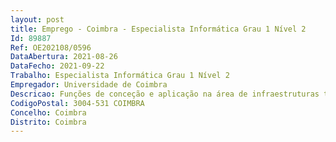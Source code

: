 ```yaml
--- 
layout: post
title: Emprego - Coimbra - Especialista Informática Grau 1 Nível 2
Id: 89887
Ref: OE202108/0596
DataAbertura: 2021-08-26
DataFecho: 2021-09-22
Trabalho: Especialista Informática Grau 1 Nível 2
Empregador: Universidade de Coimbra
Descricao: Funções de conceção e aplicação na área de infraestruturas tecnológicas, nos termos da alínea b) do n.º 1 e do n.º 5 do artigo 2.º da Portaria n.º 358 2002, de 3 de abril, relacionadas com a área de infraestruturas tecnológicas, no âmbito das competências do Serviço de Gestão de Sistemas e Infraestruturas de Informação e Comunicação do Centro de Serviços Comuns (CSC) da Administração da Universidade de Coimbra (artigo 34.º do Regulamento do CSC da Administração da Universidade de Coimbra, Regulamento nº 4 2011, alterado e republicado pelo Despacho n.º 16420 2013, publicado no Diário da República, 2.ª série, n.º 245, de 18 de dezembro), em particular na Área de Serviços de Rede.
CodigoPostal: 3004-531 COIMBRA
Concelho: Coimbra
Distrito: Coimbra
--- 
```

